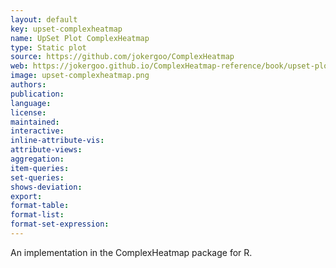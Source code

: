 ```yaml
---
layout: default
key: upset-complexheatmap
name: UpSet Plot ComplexHeatmap
type: Static plot
source: https://github.com/jokergoo/ComplexHeatmap
web: https://jokergoo.github.io/ComplexHeatmap-reference/book/upset-plot.html
image: upset-complexheatmap.png
authors: 
publication: 
language:
license:
maintained: 
interactive: 
inline-attribute-vis: 
attribute-views: 
aggregation: 
item-queries: 
set-queries: 
shows-deviation: 
export: 
format-table: 
format-list: 
format-set-expression: 
---
```


An implementation in the ComplexHeatmap package for R. 